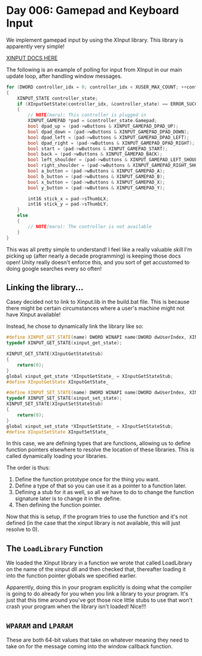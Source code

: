 # Day 006: Gamepad and Keyboard Input

We implement gamepad input by using the XInput library. This library is apparently very simple!

[XINPUT DOCS HERE](https://learn.microsoft.com/en-us/windows/win32/xinput/getting-started-with-xinput#using-xinput)

The following is an example of polling for input from XInput in our main update loop, after handling window messages.

```c++
for (DWORD controller_idx = 0; controller_idx < XUSER_MAX_COUNT; ++controller_idx)
{
    XINPUT_STATE controller_state;
    if (XInputGetState(controller_idx, &controller_state) == ERROR_SUCCESS)
    {
        // NOTE(mara): This controller is plugged in
        XINPUT_GAMEPAD *pad = &controller_state.Gamepad;
        bool dpad_up = (pad->wButtons & XINPUT_GAMEPAD_DPAD_UP);
        bool dpad_down = (pad->wButtons & XINPUT_GAMEPAD_DPAD_DOWN);
        bool dpad_left = (pad->wButtons & XINPUT_GAMEPAD_DPAD_LEFT);
        bool dpad_right = (pad->wButtons & XINPUT_GAMEPAD_DPAD_RIGHT);
        bool start = (pad->wButtons & XINPUT_GAMEPAD_START);
        bool back = (pad->wButtons & XINPUT_GAMEPAD_BACK);
        bool left_shoulder = (pad->wButtons & XINPUT_GAMEPAD_LEFT_SHOULDER);
        bool right_shoulder = (pad->wButtons & XINPUT_GAMEPAD_RIGHT_SHOULDER);
        bool a_button = (pad->wButtons & XINPUT_GAMEPAD_A);
        bool b_button = (pad->wButtons & XINPUT_GAMEPAD_B);
        bool x_button = (pad->wButtons & XINPUT_GAMEPAD_X);
        bool y_button = (pad->wButtons & XINPUT_GAMEPAD_Y);

        int16 stick_x = pad->sThumbLX;
        int16 stick_y = pad->sThumbLY;
    }
    else
    {
        // NOTE(mara): The controller is not available
    }
}

```

This was all pretty simple to understand! I feel like a really valuable skill I'm picking up (after nearly a decade programming) is keeping those docs open! Unity really doesn't enforce this, and you sort of get accustomed to doing google searches every so often!

## Linking the library...

Casey decided not to link to Xinput.lib in the build.bat file. This is because there might be certain circumstances where a user's machine might not have Xinput available!

Instead, he chose to dynamically link the library like so:

```c++
#define XINPUT_GET_STATE(name) DWORD WINAPI name(DWORD dwUserIndex, XINPUT_STATE *pState)
typedef XINPUT_GET_STATE(xinput_get_state);

XINPUT_GET_STATE(XInputGetStateStub)
{
    return(0);
}
global xinput_get_state *XInputGetState_ = XInputGetStateStub;
#define XInputGetState XInputGetState_

#define XINPUT_SET_STATE(name) DWORD WINAPI name(DWORD dwUserIndex, XINPUT_VIBRATION *pVibration)
typedef XINPUT_SET_STATE(xinput_set_state);
XINPUT_SET_STATE(XInputSetStateStub)
{
    return(0);
}
global xinput_set_state *XInputSetState_ = XInputSetStateStub;
#define XInputSetState XInputSetState_
```

In this case, we are defining types that are functions, allowing us to define function pointers elsewhere to resolve the location of these libraries. This is called dynamically loading your libraries.

The order is thus:
1. Define the function prototype once for the thing you want.
2. Define a type of that so you can use it as a pointer to a function later.
3. Defining a stub for it as well, so all we have to do to change the function signature later is to change it in the define.
4. Then defining the function pointer.

Now that this is setup, if the program tries to use the function and it's not defined (in the case that the xinput library is not available, this will just resolve to 0).

## The `LoadLibrary` Function

We loaded the XInput library in a function we wrote that called LoadLibrary on the name of the xinput dll and then checked that, thereafter loading it into the function pointer globals we specified earlier.

Apparently, doing this in your program explicitly is doing what the compiler is going to do already for you when you link a library to your program. It's just that this time around you've got those nice little stubs to use that won't crash your program when the library isn't loaded! Nice!!!

## `WPARAM` and `LPARAM`

These are both 64-bit values that take on whatever meaning they need to take on for the message coming into the window callback function.